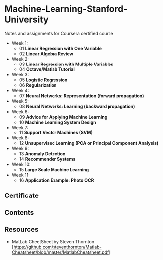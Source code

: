 # Machine-Learning-Stanford-University
Notes and assignments for Coursera certified course

- Week 1:
  - 01 **Linear Regression with One Variable**
  - 02 **Linear Algebra Review**
- Week 2:
  - 03 **Linear Regression with Multiple Variables**
  - 04 **Octave/Matlab Tutorial**
- Week 3:
  - 05 **Logistic Regression**
  - 06 **Regularization**
- Week 4:
  - 07 **Neural Networks: Representation (forward propagation)**
- Week 5:
  - 08 **Neural Networks: Learning (backward propagation)**
- Week 6:
  - 09 **Advice for Applying Machine Learning**
  - 10 **Machine Learning System Design**
- Week 7:
  - 11 **Support Vector Machines (SVM)**
- Week 8:
  - 12 **Unsupervised Learning (PCA or Principal Component Analysis)**
- Week 9:
  - 13 **Anomaly Detection**
  - 14 **Recommender Systems**
- Week 10:
  - 15 **Large Scale Machine Learning**
- Week 11:
  - 16 **Application Example: Photo OCR**


## Certificate

## Contents

## Resources
- MatLab CheetSheet by Steven Thornton
[https://github.com/steventhornton/Matlab-Cheatsheet/blob/master/MatlabCheatsheet.pdf]
